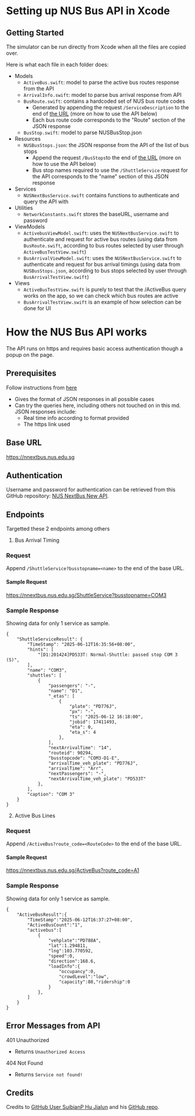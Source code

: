 # Setting up NUS Bus API in Xcode

## Getting Started

The simulator can be run directly from Xcode when all the files are copied over.

Here is what each file in each folder does:

- Models
  - `ActiveBus.swift`: model to parse the active bus routes response from the API
  - `ArrivalInfo.swift`: model to parse bus arrival response from API
  - `BusRoute.swift`: contains a hardcoded set of NUS bus route codes
    - Generated by appending the request `/ServiceDescription` to the end of [the URL](https://nnextbus.nus.edu.sg) (more on how to use the API below)
    - Each bus route code corresponds to the "Route" section of the JSON response
  - `BusStop.swift`: model to parse NUSBusStop.json
- Resources
  - `NUSBusStops.json`: the JSON response from the API of the list of bus stops
    - Append the request `/BusStops`to the end of [the URL](https://nnextbus.nus.edu.sg) (more on how to use the API below)
    - Bus stop names required to use the `/ShuttleService` request for the API corresponds to the "name" section of this JSON response
- Services
  - `NUSNextBusService.swift` contains functions to authenticate and query the API with
- Utilities
  - `NetworkConstants.swift` stores the baseURL, username and password
- ViewModels
  - `ActivebusViewModel.swift`: uses the `NUSNextBusService.swift` to authenticate and request for active bus routes (using data from `BusRoute.swift`, according to bus routes selected by user through `ActiveBusTestView.swift`)
  - `BusArrivalViewModel.swift`: uses the `NUSNextBusService.swift` to authenticate and request for bus arrival timings (using data from `NUSBusStops.json`, according to bus stops selected by user through `BusArrivalTestView.swift`)
- Views
  - `ActiveBusTestView.swift` is purely to test that the /ActiveBus query works on the app, so we can check which bus routes are active
  - `BusArrivalTestView.swift` is an example of how selection can be done for UI

# How the NUS Bus API works

The API runs on https and requires basic access authentication though a popup on the page.

## Prerequisites

Follow instructions from [here](https://suibianp.github.io/nus-nextbus-new-api/)

- Gives the format of JSON responses in all possible cases
- Can try the queries here, including others not touched on in this md. JSON responses include:
  - Real time info according to format provided
  - The https link used

## Base URL

https://nnextbus.nus.edu.sg

## Authentication

Username and password for authentication can be retrieved from this GitHub repository: [NUS NextBus New API](https://github.com/SuibianP/nus-nextbus-new-api).

## Endpoints

Targetted these 2 endpoints among others

1. Bus Arrival Timing

### Request

Append `/ShuttleService?busstopname=<name>` to the end of the base URL.

#### Sample Request

https://nnextbus.nus.edu.sg/ShuttleService?busstopname=COM3

### Sample Response

Showing data for only 1 service as sample.

```
{
    "ShuttleServiceResult": {
        "TimeStamp": "2025-06-12T16:35:56+08:00",
        "hints": [
            "[D1:201424]PD533T: Normal-Shuttle: passed stop COM 3 (S)",
        ],
        "name": "COM3",
        "shuttles": [
            {
                "passengers": "-",
                "name": "D1",
                "_etas": [
                    {
                        "plate": "PD776J",
                        "px": "-",
                        "ts": "2025-06-12 16:18:00",
                        "jobid": 17411493,
                        "eta": 0,
                        "eta_s": 4
                    },
                ],
                "nextArrivalTime": "14",
                "routeid": 90294,
                "busstopcode": "COM3-D1-E",
                "arrivalTime_veh_plate": "PD776J",
                "arrivalTime": "Arr",
                "nextPassengers": "-",
                "nextArrivalTime_veh_plate": "PD533T"
            },
        ],
        "caption": "COM 3"
    }
}
```

2. Active Bus Lines

### Request

Append `/ActiveBus?route_code=<RouteCode>` to the end of the base URL.

#### Sample Request

https://nnextbus.nus.edu.sg/ActiveBus?route_code=A1

### Sample Response

Showing data for only 1 service as sample.

```
{
    "ActiveBusResult":{
        "TimeStamp":"2025-06-12T16:37:27+08:00",
        "ActiveBusCount":"1",
        "activebus":[
            {
                "vehplate":"PD788A",
                "lat":1.294811,
                "lng":103.770592,
                "speed":0,
                "direction":168.6,
                "loadInfo":{
                    "occupancy":0,
                    "crowdLevel":"low",
                    "capacity":88,"ridership":0
                }
            },
        ]
    }
}
```

## Error Messages from API

401 Unauthorized

- Returns `Unauthorized Access`

404 Not Found

- Returns `Service not found!`

## Credits

Credits to [GitHub User SuibianP Hu Jialun](https://github.com/SuibianP) and his [GitHub repo](https://github.com/SuibianP/nus-nextbus-new-api).
